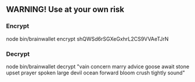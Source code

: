 ## WARNING! Use at your own risk


### Encrypt
node bin/brainwallet encrypt shQWSd6rSGXeGxhrL2CS9VVAeTJrN

### Decrypt
node bin/brainwallet decrypt "vain concern marry advice goose await stone upset prayer spoken large devil ocean forward bloom crush tightly sound"
